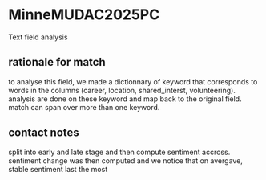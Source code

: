 # MinneMUDAC2025PC

Text field analysis
## rationale for match
to analyse this field, we made a dictionnary of keyword that corresponds to words in the columns (career, location, shared_interst, volunteering). analysis are done on these keyword and map back to the original field. match can span over more than one keyword.

## contact notes
split into early and late stage and then compute sentiment accross. sentiment change was then computed and we notice that on avergave, stable sentiment last the most
